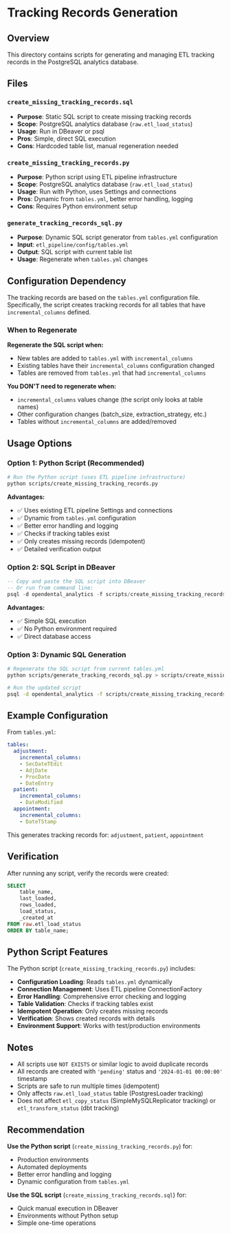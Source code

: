 # Tracking Records Generation

## Overview

This directory contains scripts for generating and managing ETL tracking records in the PostgreSQL analytics database.

## Files

### `create_missing_tracking_records.sql`
- **Purpose**: Static SQL script to create missing tracking records
- **Scope**: PostgreSQL analytics database (`raw.etl_load_status`)
- **Usage**: Run in DBeaver or psql
- **Pros**: Simple, direct SQL execution
- **Cons**: Hardcoded table list, manual regeneration needed

### `create_missing_tracking_records.py`
- **Purpose**: Python script using ETL pipeline infrastructure
- **Scope**: PostgreSQL analytics database (`raw.etl_load_status`)
- **Usage**: Run with Python, uses Settings and connections
- **Pros**: Dynamic from `tables.yml`, better error handling, logging
- **Cons**: Requires Python environment setup

### `generate_tracking_records_sql.py`
- **Purpose**: Dynamic SQL script generator from `tables.yml` configuration
- **Input**: `etl_pipeline/config/tables.yml`
- **Output**: SQL script with current table list
- **Usage**: Regenerate when `tables.yml` changes

## Configuration Dependency

The tracking records are based on the `tables.yml` configuration file. Specifically, the script creates tracking records for all tables that have `incremental_columns` defined.

### When to Regenerate

**Regenerate the SQL script when:**
- New tables are added to `tables.yml` with `incremental_columns`
- Existing tables have their `incremental_columns` configuration changed
- Tables are removed from `tables.yml` that had `incremental_columns`

**You DON'T need to regenerate when:**
- `incremental_columns` values change (the script only looks at table names)
- Other configuration changes (batch_size, extraction_strategy, etc.)
- Tables without `incremental_columns` are added/removed

## Usage Options

### Option 1: Python Script (Recommended)
```bash
# Run the Python script (uses ETL pipeline infrastructure)
python scripts/create_missing_tracking_records.py
```

**Advantages:**
- ✅ Uses existing ETL pipeline Settings and connections
- ✅ Dynamic from `tables.yml` configuration
- ✅ Better error handling and logging
- ✅ Checks if tracking tables exist
- ✅ Only creates missing records (idempotent)
- ✅ Detailed verification output

### Option 2: SQL Script in DBeaver
```sql
-- Copy and paste the SQL script into DBeaver
-- Or run from command line:
psql -d opendental_analytics -f scripts/create_missing_tracking_records.sql
```

**Advantages:**
- ✅ Simple SQL execution
- ✅ No Python environment required
- ✅ Direct database access

### Option 3: Dynamic SQL Generation
```bash
# Regenerate the SQL script from current tables.yml
python scripts/generate_tracking_records_sql.py > scripts/create_missing_tracking_records.sql

# Run the updated script
psql -d opendental_analytics -f scripts/create_missing_tracking_records.sql
```

## Example Configuration

From `tables.yml`:
```yaml
tables:
  adjustment:
    incremental_columns:
    - SecDateTEdit
    - AdjDate
    - ProcDate
    - DateEntry
  patient:
    incremental_columns:
    - DateModified
  appointment:
    incremental_columns:
    - DateTStamp
```

This generates tracking records for: `adjustment`, `patient`, `appointment`

## Verification

After running any script, verify the records were created:
```sql
SELECT 
    table_name, 
    last_loaded, 
    rows_loaded, 
    load_status,
    _created_at
FROM raw.etl_load_status 
ORDER BY table_name;
```

## Python Script Features

The Python script (`create_missing_tracking_records.py`) includes:

- **Configuration Loading**: Reads `tables.yml` dynamically
- **Connection Management**: Uses ETL pipeline ConnectionFactory
- **Error Handling**: Comprehensive error checking and logging
- **Table Validation**: Checks if tracking tables exist
- **Idempotent Operation**: Only creates missing records
- **Verification**: Shows created records with details
- **Environment Support**: Works with test/production environments

## Notes

- All scripts use `NOT EXISTS` or similar logic to avoid duplicate records
- All records are created with `'pending'` status and `'2024-01-01 00:00:00'` timestamp
- Scripts are safe to run multiple times (idempotent)
- Only affects `raw.etl_load_status` table (PostgresLoader tracking)
- Does not affect `etl_copy_status` (SimpleMySQLReplicator tracking) or `etl_transform_status` (dbt tracking)

## Recommendation

**Use the Python script** (`create_missing_tracking_records.py`) for:
- Production environments
- Automated deployments
- Better error handling and logging
- Dynamic configuration from `tables.yml`

**Use the SQL script** (`create_missing_tracking_records.sql`) for:
- Quick manual execution in DBeaver
- Environments without Python setup
- Simple one-time operations 